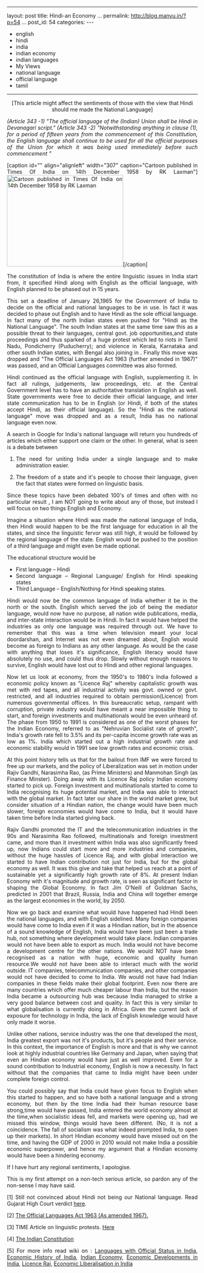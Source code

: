   ---------------------------------------
  layout: post
  title: Hindi-an Economy
  ...
  permalink: http://blog.manyu.in/?p=54
  ...
  post\_id: 54
  categories: ---
  - english
  - hindi
  - india
  - indian economy
  - indian languages
  - My Views
  - national language
  - official language
  - tamil
  ---------------------------------------

<p style="text-align:center;">
[This article might affect the sentiments of those with the view
that Hindi should me made the National Language]

<div style="text-align:justify;">

*(Article 343 -1) "The official language of the (Indian) Union shall be Hindi in Devanagari script." (Article 343 -2) "Notwithstanding anything in clause (1), for a period of fifteen years from the commencement of this Constitution, the English language shall continue to be used for all the official purposes of the Union for which it was being used immediately before such commencement ”*

[caption id="" align="alignleft" width="307" caption="Cartoon
published in Times Of India on 14th December 1958 by RK
Laxman"]<a href="http://epaper.timesofindia.com/Repository/getimage.dll?path=TOIM/2008/11/02/16/Img/Ar0160602.png"><img class=" " title="Cartoon published in Times Of India on 14th December 1958 by RK Laxman" src="http://epaper.timesofindia.com/Repository/getimage.dll?path=TOIM/2008/11/02/16/Img/Ar0160602.png" alt="Cartoon published in Times Of India on 14th December 1958 by RK Laxman" width="307" height="241" /></a>[/caption]

The constitution of India is where the entire linguistic issues in
India start from, it specified Hindi along with English as the
official language, with English planned to be phased out in 15
years.

This set a deadline of January 26,1965 for the Government of India
to decide on the official and national languages to be in use. In
fact it was decided to phase out English and to have Hindi as the
sole official language. In fact many of the north Indian states
even pushed for "Hindi as the National Language". The south Indian
states at the same time saw this as a possible threat to their
languages, central govt. job opportunities,and state proceedings
and thus sparked of a huge protest which led to riots in Tamil
Nadu, Pondicherry (Puducherry); and violence in Kerala, Karnataka
and other south Indian states, with Bengal also joining in .
Finally this move was dropped and "The Official Languages Act 1963
(further amended in 1967)" was passed, and an Official Languages
committee was also formed.

<!--more-->
Hindi continued as the official language with English,
supplementing it. In fact all rulings, judgements, law proceedings,
etc. at the Central Government level has to have an authoritative
translation in English as well. State governments were free to
decide their official language, and inter state communication has
to be in English (or Hindi, if both of the states accept Hindi, as
their official language). So the "Hindi as the national language"
move was dropped and as a result, India has no national language
even now.

A search in Google for India's national language will return you
hundreds of articles which either support one claim or the other.
In general, what is seen is a debate between

1)  The need for uniting India under a single language and to make
    administration easier.

2)  The freedom of a state and it's people to choose their
    language, given the fact that states were formed on linguistic
    basis.


Since these topics have been debated 100's of times and often with
no particular result , I am NOT going to write about any of those,
but instead I will focus on two things English and Economy.

Imagine a situation where Hindi was made the national language of
India, then Hindi would happen to be the first language for
education in all the states, and since the linguistic fervor was
still high, it would be followed by the regional language of the
state. English would be pushed to the position of a third language
and might even be made optional.

The educational structure would be
<ul>
    <li>
First language – Hindi
</li>
    <li>
Second language – Regional Language/ English for Hindi speaking
states
</li>
    <li>
Third Language – English/Nothing for Hindi speaking states.
</li>
</ul>
Hindi would now be the common language of India whether it be in
the north or the south. English which served the job of being the
mediator language, would now have no purpose, all nation wide
publications, media, and inter-state interaction would be in Hindi.
In fact it would have helped the industries as only one language
was required through out. We have to remember that this was a time
when television meant your local doordarshan, and Internet was not
even dreamed about, English would become as foreign to Indians as
any other language. As would be the case with anything that loses
it's significance, English literacy would have absolutely no use,
and could thus drop. Slowly without enough reasons to survive,
English would have lost out to Hindi and other regional languages.

Now let us look at economy, from the 1950's to 1980's India
followed a economic policy known as "Licence Raj" whereby
capitalistic growth was met with red tapes, and all industrial
activity was govt. owned or govt. restricted, and all industries
required to obtain permission(Licence) from numerous governmental
offices. In this bureaucratic setup, rampant with corruption,
private industry would have meant a near impossible thing to start,
and foreign investments and multinationals would be even unheard
of. The phase from 1950 to 1991 is considered as one of the worst
phases for the Indian Economy, referred to as "Nehruvian Socialist
rate of growth", India's growth rate fell to 3.5% and its
per-capita income growth rate was as low as 1%. India which started
out a high industrial growth rate and economic stability would in
1991 see low growth rates and economic crisis.

At this point history tells us that for the bailout from IMF we
were forced to free up our markets, and the policy of
Liberalization was set in motion under Rajiv Gandhi, Narasimha Rao,
(as Prime Ministers) and Manmohan Singh (as Finance Minster). Doing
away with its Licence Raj policy Indian economy started to pick up.
Foreign investment and multinationals started to come to India
recognising its huge potential market, and India was able to
interact with the global market. In fact later our share in the
world market grew, but consider situation of a Hindian nation, the
change would have been much slower, foreign economies would have
come to India, but it would have taken time before India started
giving back.

Rajiv Gandhi promoted the IT and the telecommunication industries
in the 90s and Narasimha Rao followed, multinationals and foreign
investment came, and more than it investment within India was also
significantly freed up, now Indians could start more and more
industries and companies, without the huge hassles of Licence Raj,
and with global interaction we started to have Indian contribution
not just for India, but for the global economy as well. It was this
give and take that helped us reach at a point of sustainable yet a
significantly high growth rate of 8%. At present Indian Economy
with it's magnitude and growth rate, is seen as significant factor
in shaping the Global Economy. In fact Jim O'Neill of Goldman
Sachs, predicted in 2001 that Brazil, Russia, India and China will
together emerge as the largest economies in the world, by 2050.

Now we go back and examine what would have happened had Hindi been
the national languages, and with English sidelined. Many foreign
companies would have come to India even if it was a Hindian nation,
but in the absence of a sound knowledge of English, India would
have been just been a trade hub, not something where development
would take place. Indian companies would not have been able to
export as much. India would not have become a development centre
for the other nations. We would NOT have been recognised as a
nation with huge, economic and quality human resource.We would not
have been able to interact much with the world outside. IT
companies, telecommunication companies, and other companies would
not have decided to come to India. We would not have had Indian
companies in these fields make their global footprint. Even now
there are many countries which offer much cheaper labour than
India, but the reason India became a outsourcing hub was because
India managed to strike a very good balance between cost and
quality. In fact this is very similar to what globalisation is
currently doing in Africa. Given the current lack of exposure for
technology in India, the lack of English knowledge would have only
made it worse.

Unlike other nations, service industry was the one that developed
the most, India greatest export was not it's products, but it's
people and their service. In this context, the importance of
English is more and that is why we cannot look at highly industrial
countries like Germany and Japan, when saying that even an Hindian
economy would have just as well improved. Even for a sound
contribution to Industrial economy, English is now a necessity. In
fact without that the companies that came to India might have been
under complete foreign control.

You could possibly say that India could have given focus to English
when this started to happen, and so have both a national language
and a strong economy, but then by the time India had their human
resource base strong,time would have passed, India entered the
world economy almost at the time,when socialistic ideas fell, and
markets were opening up, had we missed this window, things would
have been different. (No, it is not a coincidence. The fall of
socialism was what indeed prompted India, to open up their
markets). In short Hindian economy would have missed out on the
time, and having the GDP of 2000 in 2010 would not make India a
possible economic superpower, and hence my argument that a Hindian
economy would have been a hindering economy.

If I have hurt any regional sentiments, I apologise.

This is my first attempt on a non-tech serious article, so pardon
any of the non-sense I may have said.

[1] Still not convinced about Hindi not being our National
language. Read Gujarat High Court verdict
<a href="http://timesofindia.indiatimes.com/india/Theres-no-national-language-in-India-Gujarat-High-Court/articleshow/5496231.cms" target="_blank">here</a>.

[2] <a href="http://rajbhasha.nic.in/dolacteng.htm">The Official
Languages Act 1963 (As amended 1967).</a>

[3] TIME Article on linguistic protests.
<a href="http://www.time.com/time/magazine/article/0,9171,940936,00.html" target="_blank">Here</a>

[4]
<a href="http://lawmin.nic.in/coi/coiason29july08.pdf" target="_blank">The
Indian Constitution </a>

[5] For more info read wiki on :
<a href="http://en.wikipedia.org/wiki/Languages_with_official_status_in_India" target="_blank">Languages
with Official Status in India</a>,
<a href="http://en.wikipedia.org/wiki/Economic_history_of_India" target="_blank">Economic
History of India</a>,
<a href="http://en.wikipedia.org/wiki/Economy_of_India" target="_blank">Indian
Economy</a>,
<a href="http://en.wikipedia.org/wiki/Economic_development_in_India" target="_blank">Economic
Developments in India</a>,
<a href="http://en.wikipedia.org/wiki/Licence_Raj" target="_blank">Licence
Raj</a>,
<a href="http://en.wikipedia.org/wiki/Economic_liberalization_in_India" target="_blank">Economic
Liberalisation in India</a>

</div>



